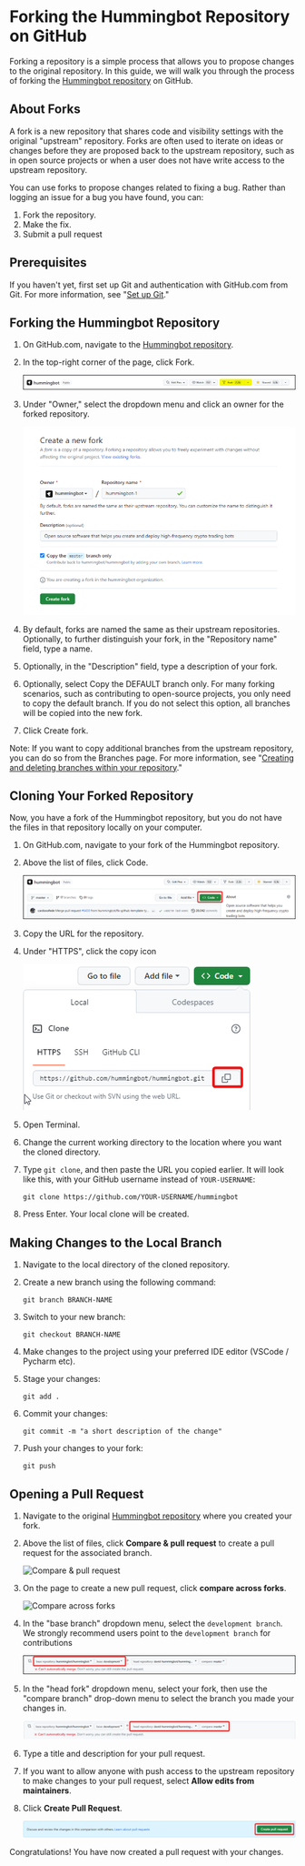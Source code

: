 # Forking the Hummingbot Repository on GitHub

Forking a repository is a simple process that allows you to propose changes to the original repository. In this guide, we will walk you through the process of forking the [Hummingbot repository](https://github.com/hummingbot/hummingbot) on GitHub.

## About Forks

A fork is a new repository that shares code and visibility settings with the original "upstream" repository. Forks are often used to iterate on ideas or changes before they are proposed back to the upstream repository, such as in open source projects or when a user does not have write access to the upstream repository.

You can use forks to propose changes related to fixing a bug. Rather than logging an issue for a bug you have found, you can:

1. Fork the repository.
2. Make the fix.
3. Submit a pull request 

## Prerequisites

If you haven't yet, first set up Git and authentication with GitHub.com from Git. For more information, see "[Set up Git](https://docs.github.com/en/get-started/quickstart/set-up-git)."

## Forking the Hummingbot Repository

1. On GitHub.com, navigate to the [Hummingbot repository](https://github.com/hummingbot/hummingbot).
2. In the top-right corner of the page, click Fork.

   ![Fork button](fork1.png)

3. Under "Owner," select the dropdown menu and click an owner for the forked repository.

    ![Fork window](fork2.png)

4. By default, forks are named the same as their upstream repositories. Optionally, to further distinguish your fork, in the "Repository name" field, type a name.
5. Optionally, in the "Description" field, type a description of your fork.
6. Optionally, select Copy the DEFAULT branch only. For many forking scenarios, such as contributing to open-source projects, you only need to copy the default branch. If you do not select this option, all branches will be copied into the new fork.
7. Click Create fork.

Note: If you want to copy additional branches from the upstream repository, you can do so from the Branches page. For more information, see "[Creating and deleting branches within your repository](https://docs.github.com/en/pull-requests/collaborating-with-pull-requests/proposing-changes-to-your-work-with-pull-requests/creating-and-deleting-branches-within-your-repository)."

## Cloning Your Forked Repository

Now, you have a fork of the Hummingbot repository, but you do not have the files in that repository locally on your computer.

1. On GitHub.com, navigate to your fork of the Hummingbot repository.
2. Above the list of files, click Code.

   ![Code button](fork3.png)

3. Copy the URL for the repository.
4. Under "HTTPS", click the copy icon

   ![Code dropdown](fork4.png)

5. Open Terminal.
6. Change the current working directory to the location where you want the cloned directory.
7. Type `git clone`, and then paste the URL you copied earlier. It will look like this, with your GitHub username instead of `YOUR-USERNAME`:

   ```
   git clone https://github.com/YOUR-USERNAME/hummingbot
   ```

10. Press Enter. Your local clone will be created.


## Making Changes to the Local Branch

1. Navigate to the local directory of the cloned repository.
2. Create a new branch using the following command:

    ```
    git branch BRANCH-NAME
    ```

3. Switch to your new branch:

    ```
    git checkout BRANCH-NAME
    ```

4. Make changes to the project using your preferred IDE editor (VSCode / Pycharm etc).

5. Stage your changes:
    
    ```
    git add .
    ```

6. Commit your changes:

    ```
    git commit -m "a short description of the change"

7. Push your changes to your fork:

    ```
    git push

    ```

## Opening a Pull Request

1. Navigate to the original [Hummingbot repository](https://github.com/hummingbot/hummingbot) where you created your fork.
2. Above the list of files, click **Compare & pull request** to create a pull request for the associated branch.

    ![Compare & pull request](https://docs.github.com/assets/cb-34106/images/help/pull_requests/pull-request-compare-pull-request.png)

3. On the page to create a new pull request, click **compare across forks**.

     ![Compare across forks](https://docs.github.com/assets/cb-41260/images/help/pull_requests/compare-across-forks-link.png)

4. In the "base branch" dropdown menu, select the `development branch`. We strongly recommend users point to the `development branch` for contributions

    ![Base Branch](fork5.png)

5. In the "head fork" dropdown menu, select your fork, then use the "compare branch" drop-down menu to select the branch you made your changes in.

    ![Head Fork](fork6.png)

6. Type a title and description for your pull request.
7. If you want to allow anyone with push access to the upstream repository to make changes to your pull request, select **Allow edits from maintainers**.
8. Click **Create Pull Request**.

    ![Create Pull Request](fork7.png)

Congratulations! You have now created a pull request with your changes.
